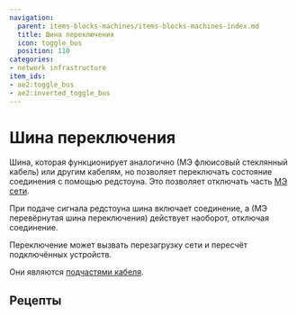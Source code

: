 ```yaml
---
navigation:
  parent: items-blocks-machines/items-blocks-machines-index.md
  title: Шина переключения
  icon: toggle_bus
  position: 110
categories:
- network infrastructure
item_ids:
- ae2:toggle_bus
- ae2:inverted_toggle_bus
---
```


# Шина переключения

<GameScene zoom="8" background="transparent">
<ImportStructure src="../assets/assemblies/toggle_bus.snbt" />
<IsometricCamera yaw="195" pitch="30" />
</GameScene>

Шина, которая функционирует аналогично <ItemLink id="fluix_glass_cable" /> (МЭ флюисовый стеклянный кабель) или другим кабелям, но позволяет переключать состояние соединения с помощью редстоуна. Это позволяет отключать часть [МЭ сети](../ae2-mechanics/me-network-connections.md).

При подаче сигнала редстоуна шина включает соединение, а <ItemLink id="inverted_toggle_bus" /> (МЭ перевёрнутая шина переключения) действует наоборот, отключая соединение.

Переключение может вызвать перезагрузку сети и пересчёт подключённых устройств.

Они являются [подчастями кабеля](../ae2-mechanics/cable-subparts.md).

## Рецепты

<RecipeFor id="toggle_bus" />
<RecipeFor id="inverted_toggle_bus" />